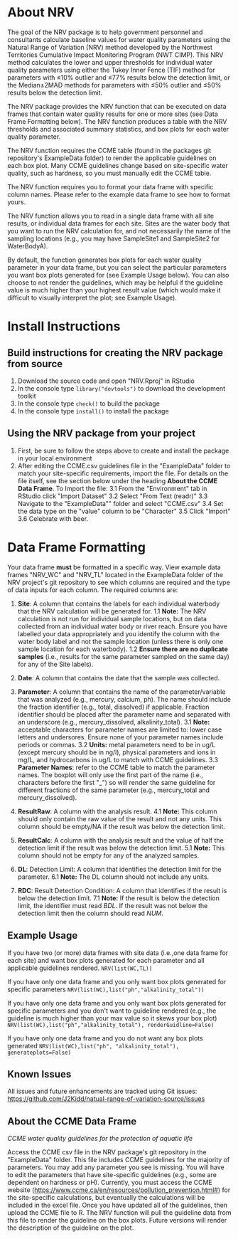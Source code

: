 # About NRV

The goal of the NRV package is to help government personnel and consultants calculate baseline values for water quality parameters using the Natural Range of Variation (NRV) method developed by the Northwest Territories Cumulative Impact Monitoring Program (NWT CIMP). This NRV method calculates the lower and upper thresholds for individual water quality parameters using either the Tukey Inner Fence (TIF) method for parameters with ≤10% outlier and ≤77% results below the detection limit, or the Median±2MAD methods for parameters with ≤50% outlier and ≤50% results below the detection limit. 

The NRV package provides the NRV function that can be executed on data frames that contain  water quality results for one or more sites (see Data Frame Formatting below). The NRV function produces a table with the NRV thresholds and associated summary statistics, and box plots for each water quality parameter. 

The NRV function requires the CCME table (found in the packages git repository's ExampleData folder) to render the applicable guidelines on each box plot. Many CCME guidelines change based on site-specific water quality, such as hardness, so you must manually edit the CCME table. 

The NRV function requires you to format your data frame with specific column names. Please refer to the example data frame to see how to format yours. 

The NRV function allows you to read in a single data frame with all site results, or individual data frames for each site. Sites are the water body that you want to run the NRV calculation for, and not necessarily the name of the sampling locations (e.g., you may have SampleSite1 and SampleSite2 for WaterBodyA). 

By default, the function generates box plots for each water quality parameter in your data frame, but you can select the particular parameters you want box plots generated for (see Example Usage below). You can also choose to not render the guidelines, which may be helpful if the guideline value is much higher than your highest result value (which would make it difficult to visually interpret the plot; see Example Usage). 

# Install Instructions

## Build instructions for creating the NRV package from source

1. Download the source code and open "NRV.Rproj" in RStudio
2. In the console type `library("devtools")` to download the development toolkit
3. In the console type `check()` to build the package
4. In the console type `install()` to install the package

## Using the NRV package from your project

1. First, be sure to follow the steps above to create and install the package in your local environment
2. After editing the CCME.csv guidelines file in the "ExampleData" folder to match your site-specific requirements, import the file. For details on the file itself, see the section below under the heading **About the CCME Data Frame**. To Import the file:
3.1 From the "Environment" tab in RStudio click "Import Dataset"
3.2 Select "From Text (readr)"
3.3 Navigate to the "ExampleData"" folder and select "CCME.csv"
3.4 Set the data type on the "value" column to be "Character"
3.5 Click "Import"
3.6 Celebrate with beer.

# Data Frame Formatting
Your data frame **must** be formatted in a specific way. View example data frames "NRV_WC" and "NRV_TL" located in the ExampleData folder of the NRV project's git repository to see which columns are required and the type of data inputs for each column. The required columns are:

1. **Site**: A column that contains the labels for each individual waterbody that the NRV calculation will be generated for. 
1.1 **Note:** The NRV calculation is not run for individual sample locations, but on data collected from an individual water body or river reach. Ensure you have labelled your data appropriately and you identify the column with the water body label and not the sample location (unless there is only one sample location for each waterbody). 
1.2 **Ensure there are no duplicate samples** (i.e., results for the same parameter sampled on the same day) for any of the Site labels).

2. **Date**: A column that contains the date that the sample was collected.

3. **Parameter**: A column that contains the name of the parameter/variable that was analyzed (e.g., mercury, calcium, ph). The name should include the fraction identifier (e.g., total, dissolved) if applicable. Fraction identifier should be placed after the parameter name and separated with an underscore (e.g., mercury_dissolved, alkalinity_total). 
3.1 **Note:** acceptable characters for parameter names are limited to: lower case letters and undersores. Ensure none of your parameter names include periods or commas. 
3.2 **Units:** metal parameters need to be in ug/L (except mercury should be in ng/l), physical parameters and ions in mg/L, and hydrocarbons in ug/L to match with CCME guidelines. 
3.3 **Parameter Names**: refer to the CCME table to match the parameter names. The boxplot will only use the first part of the name (i.e., characters before the first "_") so will render the same guideline for different fractions of the same parameter (e.g., mercury_total and mercury_dissolved).

4. **ResultRaw**: A column with the analysis result. 
4.1 **Note:** This column should only contain the raw value of the result and not any units. This column should be empty/NA if the result was below the detection limit. 

5. **ResultCalc**: A column with the analysis result and the value of half the detection limit if the result was below the detection limit. 
5.1 **Note:** This column should not be empty for any of the analyzed samples. 

6. **DL**: Detection Limit: A column that identifies the detection limit for the parameter. 
6.1 **Note:** The DL column should not include any units.

7. **RDC**: Result Detection Condition: A column that identifies if the result is below the detection limit. 
7.1 **Note:** If the result is below the detection limit, the identifier must read *BDL*. If the result was not below the detection limit then the column should  read *NUM*.


## Example Usage
If you have two (or more) data frames with site data (i.e.,one data frame for each site) and want box plots generated for each parameter and all applicable guidelines rendered.
`NRV(list(WC,TL))`

If you have only one data frame and you only want box plots generated for specific parameters
`NRV(list(WC),list("ph","alkalinity_total"))`

If you have only one data frame and you only want box plots generated for specific parameters and you don't want to guideline rendered (e.g., the guideline is much higher than your max value so it skews your box plot)
`NRV(list(WC),list("ph","alkalinity_total"), renderGuidline=False)`

If you have only one data frame and you do not want any box plots generated
`NRV(list(WC),list("ph", "alkalinity_total"), generateplots=False)`

## Known Issues

All issues and future enhancements are tracked using Git issues: https://github.com/J2Kidd/natual-range-of-variation-source/issues

## About the CCME Data Frame
*CCME water quality guidelines for the protection of aquatic life*

Access the CCME csv file in the NRV package's git repository in the "ExampleData" folder.
This file includes CCME guidelines for the majority of parameters. You may add any parameter you see is missing. You will have to edit the parameters that have site-specific guidelines (e.g., some are dependent on hardness or pH). Currently, you must access the CCME website (https://www.ccme.ca/en/resources/pollution_prevention.html#) for the site-specific calculations, but eventually the calculations will be included in the excel file. Once you have updated all of the guidelines, then upload the CCME file to R. The NRV function will pull the guideline data from this file to render the guideline on the box plots. Future versions will render the description of the guideline on the plot.


